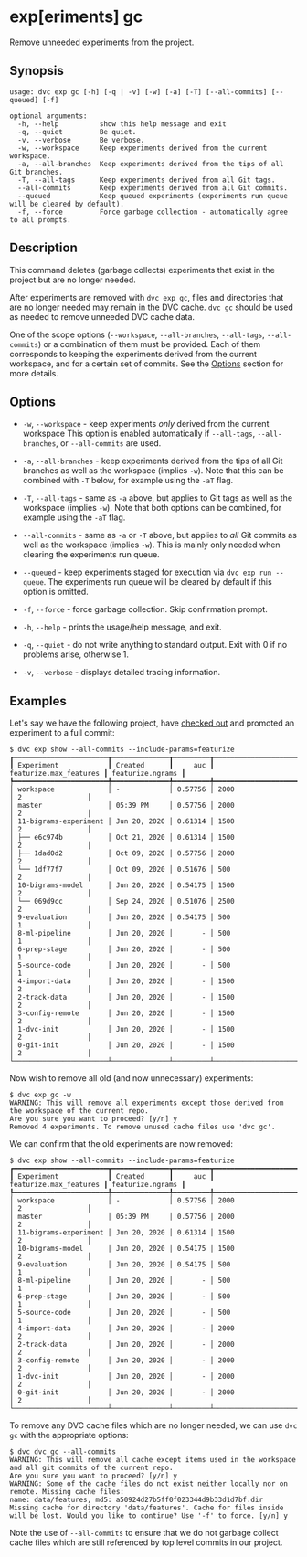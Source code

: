 # exp[eriments] gc

Remove unneeded experiments from the project.

## Synopsis

```usage
usage: dvc exp gc [-h] [-q | -v] [-w] [-a] [-T] [--all-commits] [--queued] [-f]

optional arguments:
  -h, --help          show this help message and exit
  -q, --quiet         Be quiet.
  -v, --verbose       Be verbose.
  -w, --workspace     Keep experiments derived from the current workspace.
  -a, --all-branches  Keep experiments derived from the tips of all Git branches.
  -T, --all-tags      Keep experiments derived from all Git tags.
  --all-commits       Keep experiments derived from all Git commits.
  --queued            Keep queued experiments (experiments run queue will be cleared by default).
  -f, --force         Force garbage collection - automatically agree to all prompts.
```

## Description

This command deletes (garbage collects) experiments that exist in the project
but are no longer needed.

After experiments are removed with `dvc exp gc`, files and directories that are
no longer needed may remain in the DVC cache. `dvc gc` should be used as needed
to remove unneeded DVC cache data.

One of the scope options (`--workspace`, `--all-branches`, `--all-tags`,
`--all-commits`) or a combination of them must be provided. Each of them
corresponds to keeping the experiments derived from the current workspace, and
for a certain set of commits. See the [Options](#options) section for more
details.

## Options

- `-w`, `--workspace` - keep experiments _only_ derived from the current
  workspace This option is enabled automatically if `--all-tags`,
  `--all-branches`, or `--all-commits` are used.

- `-a`, `--all-branches` - keep experiments derived from the tips of all Git
  branches as well as the workspace (implies `-w`). Note that this can be
  combined with `-T` below, for example using the `-aT` flag.

- `-T`, `--all-tags` - same as `-a` above, but applies to Git tags as well as
  the workspace (implies `-w`). Note that both options can be combined, for
  example using the `-aT` flag.

- `--all-commits` - same as `-a` or `-T` above, but applies to _all_ Git commits
  as well as the workspace (implies `-w`). This is mainly only needed when
  clearing the experiments run queue.

- `--queued` - keep experiments staged for execution via `dvc exp run --queue`.
  The experiments run queue will be cleared by default if this option is
  omitted.

- `-f`, `--force` - force garbage collection. Skip confirmation prompt.

- `-h`, `--help` - prints the usage/help message, and exit.

- `-q`, `--quiet` - do not write anything to standard output. Exit with 0 if no
  problems arise, otherwise 1.

- `-v`, `--verbose` - displays detailed tracing information.

## Examples

Let's say we have the following project, have
[checked out](/docs/command-reference/experiments/checkout) and promoted an
experiment to a full commit:

```dvc
$ dvc exp show --all-commits --include-params=featurize
┏━━━━━━━━━━━━━━━━━━━━━━━┳━━━━━━━━━━━━━━┳━━━━━━━━━┳━━━━━━━━━━━━━━━━━━━━━━━━┳━━━━━━━━━━━━━━━━━━┓
┃ Experiment            ┃ Created      ┃     auc ┃ featurize.max_features ┃ featurize.ngrams ┃
┡━━━━━━━━━━━━━━━━━━━━━━━╇━━━━━━━━━━━━━━╇━━━━━━━━━╇━━━━━━━━━━━━━━━━━━━━━━━━╇━━━━━━━━━━━━━━━━━━┩
│ workspace             │ -            │ 0.57756 │ 2000                   │ 2                │
│ master                │ 05:39 PM     │ 0.57756 │ 2000                   │ 2                │
│ 11-bigrams-experiment │ Jun 20, 2020 │ 0.61314 │ 1500                   │ 2                │
│ ├── e6c974b           │ Oct 21, 2020 │ 0.61314 │ 1500                   │ 2                │
│ ├── 1dad0d2           │ Oct 09, 2020 │ 0.57756 │ 2000                   │ 2                │
│ └── 1df77f7           │ Oct 09, 2020 │ 0.51676 │ 500                    │ 2                │
│ 10-bigrams-model      │ Jun 20, 2020 │ 0.54175 │ 1500                   │ 2                │
│ └── 069d9cc           │ Sep 24, 2020 │ 0.51076 │ 2500                   │ 2                │
│ 9-evaluation          │ Jun 20, 2020 │ 0.54175 │ 500                    │ 1                │
│ 8-ml-pipeline         │ Jun 20, 2020 │       - │ 500                    │ 1                │
│ 6-prep-stage          │ Jun 20, 2020 │       - │ 500                    │ 1                │
│ 5-source-code         │ Jun 20, 2020 │       - │ 500                    │ 1                │
│ 4-import-data         │ Jun 20, 2020 │       - │ 1500                   │ 2                │
│ 2-track-data          │ Jun 20, 2020 │       - │ 1500                   │ 2                │
│ 3-config-remote       │ Jun 20, 2020 │       - │ 1500                   │ 2                │
│ 1-dvc-init            │ Jun 20, 2020 │       - │ 1500                   │ 2                │
│ 0-git-init            │ Jun 20, 2020 │       - │ 1500                   │ 2                │
└───────────────────────┴──────────────┴─────────┴────────────────────────┴──────────────────┘
```

Now wish to remove all old (and now unnecessary) experiments:

```dvc
$ dvc exp gc -w
WARNING: This will remove all experiments except those derived from the workspace of the current repo.
Are you sure you want to proceed? [y/n] y
Removed 4 experiments. To remove unused cache files use 'dvc gc'.
```

We can confirm that the old experiments are now removed:

```dvc
$ dvc exp show --all-commits --include-params=featurize
┏━━━━━━━━━━━━━━━━━━━━━━━┳━━━━━━━━━━━━━━┳━━━━━━━━━┳━━━━━━━━━━━━━━━━━━━━━━━━┳━━━━━━━━━━━━━━━━━━┓
┃ Experiment            ┃ Created      ┃     auc ┃ featurize.max_features ┃ featurize.ngrams ┃
┡━━━━━━━━━━━━━━━━━━━━━━━╇━━━━━━━━━━━━━━╇━━━━━━━━━╇━━━━━━━━━━━━━━━━━━━━━━━━╇━━━━━━━━━━━━━━━━━━┩
│ workspace             │ -            │ 0.57756 │ 2000                   │ 2                │
│ master                │ 05:39 PM     │ 0.57756 │ 2000                   │ 2                │
│ 11-bigrams-experiment │ Jun 20, 2020 │ 0.61314 │ 1500                   │ 2                │
│ 10-bigrams-model      │ Jun 20, 2020 │ 0.54175 │ 1500                   │ 2                │
│ 9-evaluation          │ Jun 20, 2020 │ 0.54175 │ 500                    │ 1                │
│ 8-ml-pipeline         │ Jun 20, 2020 │       - │ 500                    │ 1                │
│ 6-prep-stage          │ Jun 20, 2020 │       - │ 500                    │ 1                │
│ 5-source-code         │ Jun 20, 2020 │       - │ 500                    │ 1                │
│ 4-import-data         │ Jun 20, 2020 │       - │ 2000                   │ 2                │
│ 2-track-data          │ Jun 20, 2020 │       - │ 2000                   │ 2                │
│ 3-config-remote       │ Jun 20, 2020 │       - │ 2000                   │ 2                │
│ 1-dvc-init            │ Jun 20, 2020 │       - │ 2000                   │ 2                │
│ 0-git-init            │ Jun 20, 2020 │       - │ 2000                   │ 2                │
└───────────────────────┴──────────────┴─────────┴────────────────────────┴──────────────────┘
```

To remove any DVC cache files which are no longer needed, we can use `dvc gc`
with the appropriate options:

```dvc
$ dvc dvc gc --all-commits
WARNING: This will remove all cache except items used in the workspace and all git commits of the current repo.
Are you sure you want to proceed? [y/n] y
WARNING: Some of the cache files do not exist neither locally nor on remote. Missing cache files:
name: data/features, md5: a50924d27b5ff0f023344d9b33d1d7bf.dir
Missing cache for directory 'data/features'. Cache for files inside will be lost. Would you like to continue? Use '-f' to force. [y/n] y
```

Note the use of `--all-commits` to ensure that we do not garbage collect cache
files which are still referenced by top level commits in our project.

